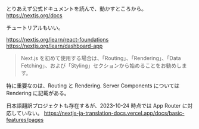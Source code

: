 とりあえず公式ドキュメントを読んで、動かすところから。
https://nextjs.org/docs

チュートリアルもいい。

https://nextjs.org/learn/react-foundations
https://nextjs.org/learn/dashboard-app

> Next.js を初めて使用する場合は、「Routing」、「Rendering」、「Data Fetching」、および「Styling」セクションから始めることをお勧めします。

特に重要なのは、Routing と Rendering.
Server Components については Rendering に記載がある。

日本語翻訳プロジェクトも存在するが、2023-10-24 時点では App Router に対応していない。
https://nextjs-ja-translation-docs.vercel.app/docs/basic-features/pages
